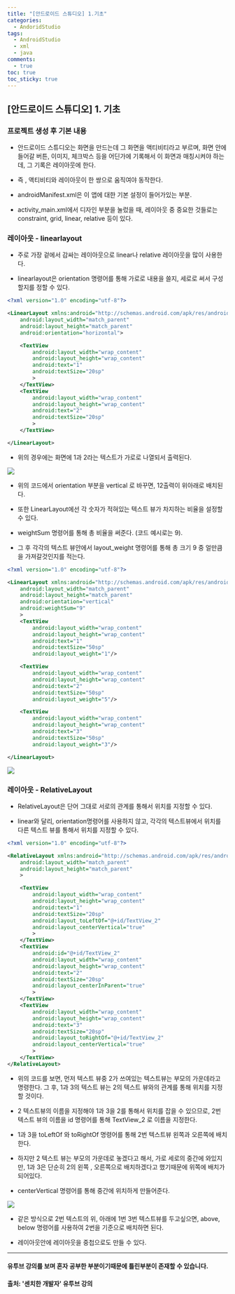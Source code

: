 ```yaml
---
title: "[안드로이드 스튜디오] 1.기초"
categories:
  - AndoridStudio
tags:
  - AndroidStudio
  - xml
  - java
comments:
  - true
toc: true
toc_sticky: true
---
```

## [안드로이드 스튜디오] 1. 기초

### 프로젝트 생성 후 기본 내용
* 안드로이드 스튜디오는 화면을 만드는데 그 화면을 액티비티라고 부르며, 화면 안에 들어갈 버튼, 이미지, 체크박스 등을 어딘가에 기록해서 이 화면과 매칭시켜야 하는데, 그 기록은 레이아웃에 한다.

* 즉 , 액티비티와 레이아웃이 한 쌍으로 움직여야 동작한다.

* androidManifest.xml은 이 앱에 대한 기본 설정이 들어가있는 부분.

* activity_main.xml에서 디자인 부분을 눌렀을 때, 레이아웃 중 중요한 것들로는 constraint, grid, linear, relative 등이 있다.

### 레이아웃 - linearlayout

* 주로 가장 겉에서 감싸는 레이아웃으로 linear나 relative 레이아웃을 많이 사용한다.

* linearlayout은 orientation 명령어를 통해 가로로 내용을 쓸지, 세로로 써서 구성할지를 정할 수 있다.

```xml
<?xml version="1.0" encoding="utf-8"?>

<LinearLayout xmlns:android="http://schemas.android.com/apk/res/android"
    android:layout_width="match_parent"
    android:layout_height="match_parent"
    android:orientation="horizontal">

    <TextView
        android:layout_width="wrap_content"
        android:layout_height="wrap_content"
        android:text="1"
        android:textSize="20sp"
        >
    </TextView>
    <TextView
        android:layout_width="wrap_content"
        android:layout_height="wrap_content"
        android:text="2"
        android:textSize="20sp"
        >
    </TextView>

</LinearLayout>
```

* 위의 경우에는 화면에 1과 2라는 텍스트가 가로로 나열되서 출력된다.

![](/assets/img/AndroidStudio/0504_1.png)

* 위의 코드에서 orientation 부분을 vertical 로 바꾸면, 12출력이 위아래로 배치된다.

* 또한 LinearLayout에선 각 숫자가 적혀있는 텍스트 뷰가 차지하는 비율을 설정할 수 있다.

* weightSum 명령어를 통해 총 비율을 써준다. (코드 예시로는 9).

* 그 후 각각의 텍스트 뷰안에서 layout_weight 명령어를 통해 총 크기 9 중 얼만큼을 가져갈것인지를 적는다.

```xml
<?xml version="1.0" encoding="utf-8"?>

<LinearLayout xmlns:android="http://schemas.android.com/apk/res/android"
    android:layout_width="match_parent"
    android:layout_height="match_parent"
    android:orientation="vertical"
    android:weightSum="9"
    >
    <TextView
        android:layout_width="wrap_content"
        android:layout_height="wrap_content"
        android:text="1"
        android:textSize="50sp"
        android:layout_weight="1"/>

    <TextView
        android:layout_width="wrap_content"
        android:layout_height="wrap_content"
        android:text="2"
        android:textSize="50sp"
        android:layout_weight="5"/>

    <TextView
        android:layout_width="wrap_content"
        android:layout_height="wrap_content"
        android:text="3"
        android:textSize="50sp"
        android:layout_weight="3"/>

</LinearLayout>
```

![](/assets/img/AndroidStudio/0504_3.png)

### 레이아웃 - RelativeLayout

* RelativeLayout은 단어 그대로 서로의 관계를 통해서 위치를 지정할 수 있다.

* linear와 달리, orientation명령어를 사용하지 않고, 각각의 텍스트뷰에서 위치를 다른 텍스트 뷰를 통해서 위치를 지정할 수 있다.

```xml
<?xml version="1.0" encoding="utf-8"?>

<RelativeLayout xmlns:android="http://schemas.android.com/apk/res/android"
    android:layout_width="match_parent"
    android:layout_height="match_parent"
    >

    <TextView
        android:layout_width="wrap_content"
        android:layout_height="wrap_content"
        android:text="1"
        android:textSize="20sp"
        android:layout_toLeftOf="@+id/TextView_2"
        android:layout_centerVertical="true"
        >
    </TextView>
    <TextView
        android:id="@+id/TextView_2"
        android:layout_width="wrap_content"
        android:layout_height="wrap_content"
        android:text="2"
        android:textSize="20sp"
        android:layout_centerInParent="true"
        >
    </TextView>
    <TextView
        android:layout_width="wrap_content"
        android:layout_height="wrap_content"
        android:text="3"
        android:textSize="20sp"
        android:layout_toRightOf="@+id/TextView_2"
        android:layout_centerVertical="true"
        >
    </TextView>
</RelativeLayout>
```

* 위의 코드를 보면, 먼저 텍스트 뷰중 2가 쓰여있는 텍스트뷰는 부모의 가운데라고 명령한다. 그 후, 1과 3의 텍스트 뷰는 2의 텍스트 뷰와의 관계를 통해 위치를 지정할 것이다.

* 2 텍스트뷰의 이름을 지정해야 1과 3을 2를 통해서 위치를 잡을 수 있으므로, 2번 텍스트 뷰의 이름을 id 명령어를 통해 TextView_2 로 이름을 지정한다.

* 1과 3을 toLeftOf 와 toRightOf 명령어를 통해 2번 텍스트뷰 왼쪽과 오른쪽에 배치한다.

* 하지만 2 텍스트 뷰는 부모의 가운데로 놓겠다고 해서, 가로 세로의 중간에 와있지만, 1과 3은 단순히 2의 왼쪽 , 오른쪽으로 배치하겠다고 했기때문에 위쪽에 배치가 되어있다.

* centerVertical 명령어를 통해 중간에 위치하게 만들어준다.

![](/assets/img/AndroidStudio/0504_2.png)

* 같은 방식으로 2번 텍스트의 위, 아래에 1번 3번 텍스트뷰를 두고싶으면, above, below 명령어를 사용하여 2번을 기준으로 배치하면 된다.

* 레이아웃안에 레이아웃을 중첩으로도 만들 수 있다.


---

#### 유투브 강의를 보며 혼자 공부한 부분이기때문에 틀린부분이 존재할 수 있습니다.

#### 출처: '센치한 개발자' 유투브 강의
